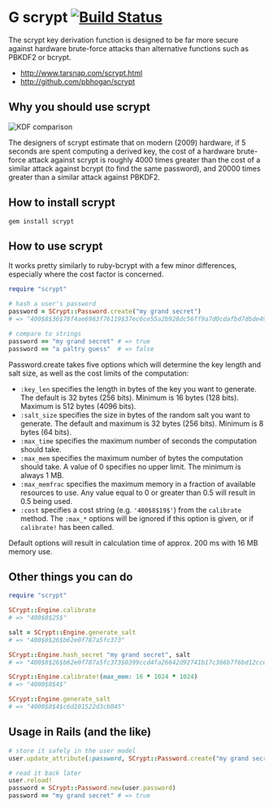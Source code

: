 G
scrypt [![Build Status](https://secure.travis-ci.org/pbhogan/scrypt.svg)](http://travis-ci.org/pbhogan/scrypt)
======

The scrypt key derivation function is designed to be far more secure against hardware brute-force attacks than alternative functions such as PBKDF2 or bcrypt.

* http://www.tarsnap.com/scrypt.html
* http://github.com/pbhogan/scrypt

## Why you should use scrypt

![KDF comparison](https://github.com/tarcieri/scrypt/raw/modern-readme/kdf-comparison.png)

The designers of scrypt estimate that on modern (2009) hardware, if 5 seconds are spent computing a derived key, the cost of a hardware brute-force attack against scrypt is roughly 4000 times greater than the cost of a similar attack against bcrypt (to find the same password), and 20000 times greater than a similar attack against PBKDF2.

## How to install scrypt

```
gem install scrypt
```

## How to use scrypt

It works pretty similarly to ruby-bcrypt with a few minor differences, especially where the cost factor is concerned.

```ruby
require "scrypt"

# hash a user's password
password = SCrypt::Password.create("my grand secret")
# => "400$8$36$78f4ae6983f76119$37ec6ce55a2b928dc56ff9a7d0cdafbd7dbde49d9282c38a40b1434e88f24cf5"

# compare to strings
password == "my grand secret" # => true
password == "a paltry guess"  # => false
```

Password.create takes five options which will determine the key length and salt size, as well as the cost limits of the computation:

* `:key_len` specifies the length in bytes of the key you want to generate. The default is 32 bytes (256 bits). Minimum is 16 bytes (128 bits). Maximum is 512 bytes (4096 bits).
* `:salt_size` specifies the size in bytes of the random salt you want to generate. The default and maximum is 32 bytes (256 bits). Minimum is 8 bytes (64 bits).
* `:max_time` specifies the maximum number of seconds the computation should take.
* `:max_mem` specifies the maximum number of bytes the computation should take. A value of 0 specifies no upper limit. The minimum is always 1 MB.
* `:max_memfrac` specifies the maximum memory in a fraction of available resources to use. Any value equal to 0 or greater than 0.5 will result in 0.5 being used.
* `:cost` specifies a cost string (e.g. `'400$8$19$'`) from the `calibrate` method.  The `:max_*` options will be ignored if this option is given, or if `calibrate!` has been called.

Default options will result in calculation time of approx. 200 ms with 16 MB memory use.

## Other things you can do

```ruby
require "scrypt"

SCrypt::Engine.calibrate
# => "400$8$25$"

salt = SCrypt::Engine.generate_salt
# => "400$8$26$b62e0f787a5fc373"

SCrypt::Engine.hash_secret "my grand secret", salt
# => "400$8$26$b62e0f787a5fc373$0399ccd4fa26642d92741b17c366b7f6bd12ccea5214987af445d2bed97bc6a2"

SCrypt::Engine.calibrate!(max_mem: 16 * 1024 * 1024)
# => "4000$8$4$"

SCrypt::Engine.generate_salt
# => "4000$8$4$c6d101522d3cb045"
```

## Usage in Rails (and the like)

```ruby
# store it safely in the user model
user.update_attribute(:password, SCrypt::Password.create("my grand secret"))

# read it back later
user.reload!
password = SCrypt::Password.new(user.password)
password == "my grand secret" # => true
```
